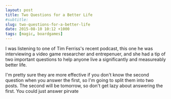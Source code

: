 ```yaml
---
layout: post
title: Two Questions for a Better Life
#subtitle: 
slug: two-questions-for-a-better-life
date: 2015-08-10 10:12 +1000
tags: [magic, boardgames]
---
```


I was listening to one of Tim Ferriss's recent podcast, this one he was 
interviewing a video game researcher and entrepenuer, and she had a tip of two
important questions to help anyone live a significantly and measureably better
life. 

I'm pretty sure they are more effective if you don't know the second question
when you answer the first, so I'm going to split them into two posts. The
second will be tomorrow, so don't get lazy about answering the first. You
could just answer pirvate
